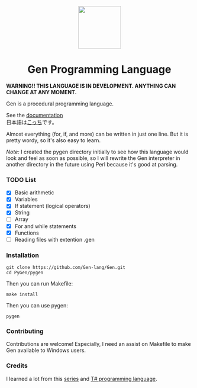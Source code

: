 <div align="center">
    <img width="115px" src="https://user-images.githubusercontent.com/60306074/148671204-b759cf4b-dada-483b-80f5-7bc24efc49e5.png">
    <h1>Gen Programming Language</h1>
</div>

**WARNING!! THIS LANGUAGE IS IN DEVELOPMENT. ANYTHING CAN CHANGE AT ANY MOMENT.**

Gen is a procedural programming language.

See the [documentation](https://github.com/Gen-lang/Gen/tree/master/doc/doc_en.md)<br>
日本語は[こっち](https://github.com/Gen-lang/Gen/tree/master/doc/doc_jp.md)です。

Almost everything (for, if, and more) can be written in just one line. But it is pretty wordy, so it's also easy to learn.


*Note:* I created the pygen directory initially to see how this language would look and feel as soon as possible, so I will rewrite the Gen interpreter in another directory in the future using Perl because it's good at parsing.


### TODO List
 - [x] Basic arithmetic
 - [x] Variables
 - [x] If statement (logical operators)
 - [x] String
 - [ ] Array
 - [x] For and while statements
 - [x] Functions
 - [ ] Reading files with extention .gen

### Installation
```
git clone https://github.com/Gen-lang/Gen.git
cd PyGen/pygen
```
Then you can run Makefile:
```
make install
```
Then you can use pygen:
```
pygen
```

### Contributing
Contributions are welcome! Especially, I need an assist on Makefile to make Gen available to Windows users.

### Credits
I learned a lot from this [series](https://ruslanspivak.com/lsbasi-part1/) and [T# programming language](https://github.com/Tsharp-lang/Tsharp).
